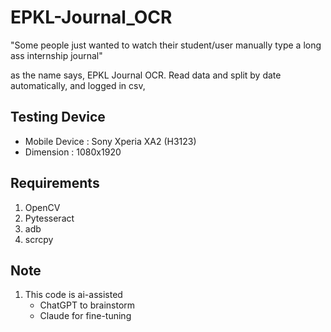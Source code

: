 # EPKL-Journal_OCR

"Some people just wanted to watch their student/user manually type a long ass internship journal"

as the name says, EPKL Journal OCR. Read data and split by date automatically, and logged in csv,

## Testing Device
- Mobile Device : Sony Xperia XA2 (H3123)
- Dimension     : 1080x1920

## Requirements
1. OpenCV
2. Pytesseract
3. adb
4. scrcpy

## Note
1. This code is ai-assisted
   - ChatGPT to brainstorm
   - Claude for fine-tuning

